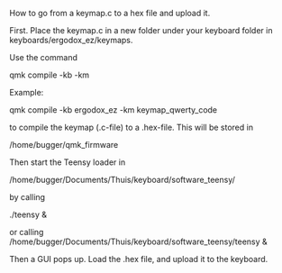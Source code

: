 How to go from a keymap.c to a hex file and upload it.

First. Place the keymap.c in a new folder under your keyboard folder in keyboards/ergodox_ez/keymaps.

Use the command

qmk compile -kb <keyboard> -km <keymap>

Example:

qmk compile -kb ergodox_ez -km keymap_qwerty_code

to compile the keymap (.c-file) to a .hex-file.
This will be stored in

/home/bugger/qmk_firmware

Then start the Teensy loader in 

/home/bugger/Documents/Thuis/keyboard/software_teensy/

by calling 

./teensy &

or calling 
/home/bugger/Documents/Thuis/keyboard/software_teensy/teensy &


Then a GUI pops up. Load the .hex file, and upload it to the keyboard.
